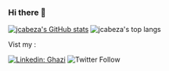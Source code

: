 ### Hi there 👋

[![jcabeza's GitHub stats](https://github-readme-stats.vercel.app/api?username=jcabeza&theme=algolia&show_icons=true&count_private=true)](https://github.com/rossifumax/rossifumax)
![jcabeza's top langs](https://github-readme-stats.vercel.app/api/top-langs/?username=jcabeza&theme=algolia&langs_count=10&layout=compact)

Vist my :

[![Linkedin: Ghazi](https://img.shields.io/badge/-josecabeza-blue?style=flat-square&logo=Linkedin&logoColor=white&link=https://www.linkedin.com/in/josecabeza/)](https://www.linkedin.com/in/josecabeza/)
![Twitter Follow](https://img.shields.io/twitter/follow/jcabeza_1?style=social)

<!--
**jcabeza/jcabeza** is a ✨ _special_ ✨ repository because its `README.md` (this file) appears on your GitHub profile.

Here are some ideas to get you started:

- 🔭 I’m currently working on ...
- 🌱 I’m currently learning ...
- 👯 I’m looking to collaborate on ...
- 🤔 I’m looking for help with ...
- 💬 Ask me about ...
- 📫 How to reach me: ...
- 😄 Pronouns: ...
- ⚡ Fun fact: ...
-->
